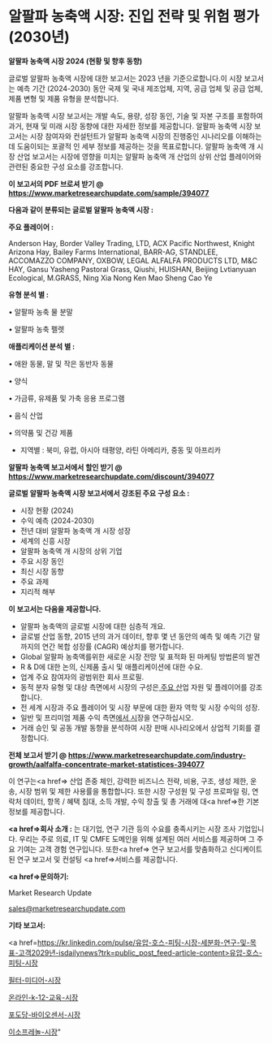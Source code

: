 # 알팔파 농축액 시장: 진입 전략 및 위험 평가(2030년)

<strong>알팔파 농축액 시장 2024 (현황 및 향후 동향)</strong>

글로벌 알팔파 농축액 시장에 대한 보고서는 2023 년을 기준으로합니다.이 시장 보고서는 예측 기간 (2024-2030) 동안 국제 및 국내 제조업체, 지역, 공급 업체 및 공급 업체, 제품 변형 및 제품 유형을 분석합니다.

알팔파 농축액 시장 보고서는 개발 속도, 용량, 성장 동인, 기술 및 자본 구조를 포함하여 과거, 현재 및 미래 시장 동향에 대한 자세한 정보를 제공합니다. 알팔파 농축액 시장 보고서는 시장 참여자와 컨설턴트가 알팔파 농축액 시장의 진행중인 시나리오를 이해하는 데 도움이되는 포괄적 인 세부 정보를 제공하는 것을 목표로합니다. 알팔파 농축액 개 시장 산업 보고서는 시장에 영향을 미치는 알팔파 농축액 개 산업의 상위 산업 플레이어와 관련된 중요한 구성 요소를 강조합니다.



<strong>이 보고서의 PDF 브로셔 받기 @ <a href=https://www.marketresearchupdate.com/sample/394077>https://www.marketresearchupdate.com/sample/394077</a></strong>



<strong>다음과 같이 분류되는 글로벌 알팔파 농축액 시장 :</strong>



<strong>주요 플레이어 :</strong>

Anderson Hay, Border Valley Trading, LTD, ACX Pacific Northwest, Knight Arizona Hay, Bailey Farms International, BARR-AG, STANDLEE, ACCOMAZZO COMPANY, OXBOW, LEGAL ALFALFA PRODUCTS LTD, M&C HAY, Gansu Yasheng Pastoral Grass, Qiushi, HUISHAN, Beijing Lvtianyuan Ecological, M.GRASS, Ning Xia Nong Ken Mao Sheng Cao Ye



<strong>유형 분석 별 :</strong>

• 알팔파 농축 물 분말

• 알팔파 농축 펠렛



<strong>애플리케이션 분석 별 :</strong>

• 애완 동물, 말 및 작은 동반자 동물

• 양식

• 가금류, 유제품 및 가축 응용 프로그램

• 음식 산업

• 의약품 및 건강 제품

<ul>
  <li>지역별 : 북미, 유럽, 아시아 태평양, 라틴 아메리카, 중동 및 아프리카</li>
</ul>


<strong>알팔파 농축액 보고서에서 할인 받기 @ <a href=https://www.marketresearchupdate.com/discount/394077>https://www.marketresearchupdate.com/discount/394077</a></strong>



<strong>글로벌 알팔파 농축액 시장 보고서에서 강조된 주요 구성 요소 :</strong>
<ul>
  <li>시장 현황 (2024)</li>
  <li>수익 예측 (2024-2030)</li>
  <li>전년 대비 알팔파 농축액 개 시장 성장</li>
  <li>세계의 신흥 시장</li>
  <li>알팔파 농축액 개 시장의 상위 기업</li>
  <li>주요 시장 동인</li>
  <li>최신 시장 동향</li>
  <li>주요 과제</li>
  <li>지리적 해부</li>
</ul>


<strong>이 보고서는 다음을 제공합니다.</strong>
<ul>
  <li>알팔파 농축액의 글로벌 시장에 대한 심층적 개요.</li>
  <li>글로벌 산업 동향, 2015 년의 과거 데이터, 향후 몇 년 동안의 예측 및 예측 기간 말까지의 연간 복합 성장률 (CAGR) 예상치를 평가합니다.</li>
  <li>Global 알팔파 농축액를위한 새로운 시장 전망 및 표적화 된 마케팅 방법론의 발견</li>
  <li>R &amp; D에 대한 논의, 신제품 출시 및 애플리케이션에 대한 수요.</li>
  <li>업계 주요 참여자의 광범위한 회사 프로필.</li>
  <li>동적 분자 유형 및 대상 측면에서 시장의 구성은<a href=> 주요 산</a>업 자원 및 플레이어를 강조합니다.</li>
  <li>전 세계 시장과 주요 플레이어 및 시장 부문에 대한 환자 역학 및 시장 수익의 성장.</li>
  <li>일반 및 프리미엄 제품 수익 측면<a href=>에서 시</a>장을 연구하십시오.</li>
  <li>거래 승인 및 공동 개발 동향을 분석하여 시장 판매 시나리오에서 상업적 기회를 결정합니다.</li>
</ul>



<strong>전체 보고서 받기 @ <a href=https://www.marketresearchupdate.com/industry-growth/aalfalfa-concentrate-market-statistices-394077>https://www.marketresearchupdate.com/industry-growth/aalfalfa-concentrate-market-statistices-394077</a></strong>

이 연구는<a href=> 산업 존중</a> 체인, 강력한 비즈니스 전략, 비용, 구조, 생성 제한, 운송, 시장 범위 및 제한 사용률을 통합합니다. 또한 시장 구성원 및 구성 프로파일 링, 연락처 데이터, 항목 / 혜택 침대, 소득 개발, 수익 창출 및 총 거래에 대<a href=>한 기본 </a>정보를 제공합니다.



<strong><a href=>회사 소</a>개 :</strong>
는 대기업, 연구 기관 등의 수요를 충족시키는 시장 조사 기업입니다. 우리는 주로 의료, IT 및 CMFE 도메인을 위해 설계된 여러 서비스를 제공하며 그 주요 기여는 고객 경험 연구입니다. 또한<a href=> 연구 보</a>고서를 맞춤화하고 신디케이트 된 연구 보고서 및 컨설팅 <a href=>서비스</a>를 제공합니다.



<strong><a href=>문의하기:</a></strong>

Market Research Update

sales@marketresearchupdate.com



<strong>기타 보고서:</strong>

<a href=https://kr.linkedin.com/pulse/유압-호스-피팅-시장-세분화-연구-및-목표-고객2029년-isdailynews?trk=public_post_feed-article-content>유압-호스-피팅-시장</a>

<a href=https://www.linkedin.com/pulse/필터-미디어-시장-경쟁-분석-및-성장-잠재력-2029-analytics-avenue-adventures-24-ana/>필터-미디어-시장</a>

<a href=https://www.linkedin.com/pulse/온라인-k-12-교육-시장-동향-및-성장-전망-data-dive-diaries-24-analysis-vmjgf/>온라인-k-12-교육-시장</a>

<a href=https://www.linkedin.com/pulse/포도당-바이오센서-시장-세분화-연구-및-목표-고객2029년-trend-tracking-tips-360-analysis-tizff/>포도당-바이오센서-시장</a>

<a href=https://www.linkedin.com/pulse/이소프레놀-시장-현재-및-미래-성장-2030-isdailynews-lotfc/>이소프레놀-시장</a>"
